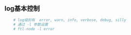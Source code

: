 ## log基本控制

``` bash
    # log级别有  error, warn, info, verbose, debug, silly
    # 通过 -l 参数设置
    # ftl-node -l error
```
